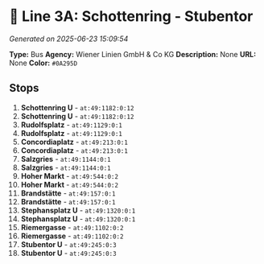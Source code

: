 # 🚌 Line 3A: Schottenring - Stubentor

*Generated on 2025-06-23 15:09:54*

**Type:** Bus
**Agency:** Wiener Linien GmbH & Co KG
**Description:** None
**URL:** None
**Color:** `#0A295D`

## Stops

1. **Schottenring U** - `at:49:1182:0:12`
2. **Schottenring U** - `at:49:1182:0:12`
3. **Rudolfsplatz** - `at:49:1129:0:1`
4. **Rudolfsplatz** - `at:49:1129:0:1`
5. **Concordiaplatz** - `at:49:213:0:1`
6. **Concordiaplatz** - `at:49:213:0:1`
7. **Salzgries** - `at:49:1144:0:1`
8. **Salzgries** - `at:49:1144:0:1`
9. **Hoher Markt** - `at:49:544:0:2`
10. **Hoher Markt** - `at:49:544:0:2`
11. **Brandstätte** - `at:49:157:0:1`
12. **Brandstätte** - `at:49:157:0:1`
13. **Stephansplatz U** - `at:49:1320:0:1`
14. **Stephansplatz U** - `at:49:1320:0:1`
15. **Riemergasse** - `at:49:1102:0:2`
16. **Riemergasse** - `at:49:1102:0:2`
17. **Stubentor U** - `at:49:245:0:3`
18. **Stubentor U** - `at:49:245:0:3`